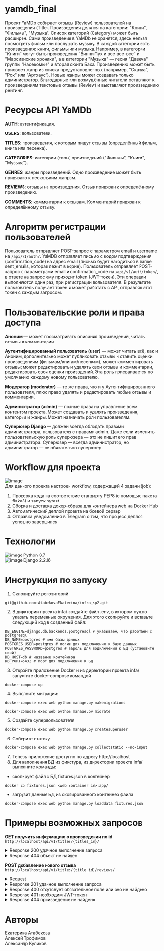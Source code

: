 # yamdb_final
Проект YaMDb собирает отзывы (Review) пользователей на произведения (Title). Произведения делятся на категории: "Книги", "Фильмы", "Музыка". Список категорий (Category) может быть расширен.
Сами произведения в YaMDb не хранятся, здесь нельзя посмотреть фильм или послушать музыку.
В каждой категории есть произведения: книги, фильмы или музыка. Например, в категории "Книги" могут быть произведения "Винни Пух и все-все-все" и "Марсианские хроники", а в категории "Музыка" — песня "Давеча" группы "Насекомые" и вторая сюита Баха. Произведению может быть присвоен жанр из списка предустановленных (например, "Сказка", "Рок" или "Артхаус"). Новые жанры может создавать только администратор.
Благодарные или возмущённые читатели оставляют к произведениям текстовые отзывы (Review) и выставляют произведению рейтинг.

# Ресурсы API YaMDb
**AUTH**: аутентификация.

**USERS**: пользователи.

**TITLES**: произведения, к которым пишут отзывы (определённый фильм, книга или песенка).

**CATEGORIES**: категории (типы) произведений ("Фильмы", "Книги", "Музыка").

**GENRES**: жанры произведений. Одно произведение может быть привязано к нескольким жанрам.

**REVIEWS**: отзывы на произведения. Отзыв привязан к определённому произведению.

**COMMENTS**: комментарии к отзывам. Комментарий привязан к определённому отзыву.

# Алгоритм регистрации пользователей
Пользователь отправляет POST-запрос с параметром email и username на `/api/v1/auth/`.
YaMDB отправляет письмо с кодом подтверждения (confirmation_code) на адрес email (письмо будет находиться в папке sent_emails, которая лежит в корне).
Пользователь отправляет POST-запрос с параметрами email и confirmation_code на `/api/v1/auth/token/`, в ответе на запрос ему приходит token (JWT-токен).
Эти операции выполняются один раз, при регистрации пользователя. В результате пользователь получает токен и может работать с API, отправляя этот токен с каждым запросом.

# Пользовательские роли и права доступа
**Аноним** — может просматривать описания произведений, читать отзывы и комментарии.

**Аутентифицированный пользователь (user)** — может читать всё, как и Аноним, дополнительно может публиковать отзывы и ставить оценки произведениям (фильмам/книгам/песенкам), может комментировать отзывы; может редактировать и удалять свои отзывы и комментарии, редактировать свои оценки произвдений. Эта роль присваивается по умолчанию каждому новому пользователю.

**Модератор (moderator)** — те же права, что и у Аутентифицированного пользователя, плюс право удалять и редактировать любые отзывы и комментарии.

**Администратор (admin)** — полные права на управление всем контентом проекта. Может создавать и удалять произведения, категории и жанры. Может назначать роли пользователям.

**Суперюзер Django** — должен всегда обладать правами администратора, пользователя с правами admin. Даже если изменить пользовательскую роль суперюзера — это не лишит его прав администратора. Суперюзер — всегда администратор, но администратор — не обязательно суперюзер.

# Workflow для проекта
![image](https://github.com/AtabekovaEkaterina/yamdb_final/actions/workflows/yamdb_workflow.yml/badge.svg)<br/>
Для данного проекта настроен workflow, содержащий 4 задачи (job):
1. Проверка кода на соответствие стандарту PEP8 (с помощью пакета flake8) и запуск pytest
2. Сборка и доставка докер-образа для контейнера web на Docker Hub
3. Автоматический деплой проекта на боевой сервер
4. Отправка уведомления в Telegram о том, что процесс деплоя успешно завершился

# Технологии
![image](https://img.shields.io/badge/Python-FFD43B?style=for-the-badge&logo=python&logoColor=blue) Python 3.7<br/>
![image](https://img.shields.io/badge/Django-092E20?style=for-the-badge&logo=django&logoColor=green) Django 2.2.16

# Инструкция по запуску
1. Склонируйте репозиторий 
```
git@github.com:AtabekovaEkaterina/infra_sp2.git
```
2. В дирктории проекта infa/ создайте файл .env, в котором нужно указать переменные окружения. Для этого скопируйте и вставьте следующий код в созданный файл:
```
DB_ENGINE=django.db.backends.postgresql # указываем, что работаем с postgresql
DB_NAME=postgres # имя базы данных
POSTGRES_USER=postgres # логин для подключения к базе данных
POSTGRES_PASSWORD=postgres # пароль для подключения к БД (установите свой)
DB_HOST=db # название контейнера
DB_PORT=5432 # порт для подключения к БД
```
3. Откройте приложение Docker и из директории проекта infa/ запустите docker-compose командой
```
docker-compose up
```
4. Выполните миграции: 
```
docker-compose exec web python manage.py makemigrations
```
```
docker-compose exec web python manage.py migrate
```
5. Создайте суперпользователя 
```
docker-compose exec web python manage.py createsuperuser
```
6. Соберите статику
```
docker-compose exec web python manage.py collectstatic --no-input
```
7. Теперь приложение доступно по адресу http://localhost
8. Для наполнения БД из фикстура, из директории проекта infa/ выполните команды:
- скопирует файл с БД fixtures.json в контейнер
```
docker cp fixtures.json <web container id>:app/
``` 
- загрузит данные БД из скопированного контейнер файла
```
docker-compose exec web python manage.py loaddata fixtures.json
```

# Примеры возможных запросов
**GET получить информацию о произведении по id**<br>
`http://localhost/api/v1/titles/{titles_id}/`
<details><summary>Response 200 удачное выполнение запроса</summary>
{<br>
  "id": 0,<br>
  "name": "string",<br>
  "year": 0,<br>
  "rating": 0,<br>
  "description": "string",<br>
  "genre": [<br>
      {<br>
        "name": "string",<br>
        "slug": "string"<br>
      }<br>
  ],<br>
  "category": {<br>
  "name": "string",<br>
  "slug": "string"<br>
  }<br>
}
</details>
<details><summary>Response 404 объект не найден</summary>
{<br>
  "detail": "Страница не найдена."<br>
}
</details>

**POST добавление нового отзыва**<br>
`http://localhost/api/v1/titles/{title_id}/reviews/`
<details><summary>Request</summary>
{<br>
"text": "string",<br>
"score": 1<br>
}
</details>
<details><summary>Response 201 удачное выполнение запроса</summary>
{<br>
  "id": 0,<br>
  "text": "string",<br>
  "author": "string",<br>
  "score": 1,<br>
  "pub_date": "2019-08-24T14:15:22Z"<br>
}
</details>
<details><summary>Response 400 отсутсвует обязательное поле или оно не найдено</summary>
{<br>
  "score": [<br>
      "Обязательное поле."<br>
  ]<br>
}
</details>
<details><summary>Response 401 необходим JWT-токен</summary>
{<br>
  "detail": "Учетные данные не были предоставлены."<br>
}
</details>
<details><summary>Response 404 произведение не найдено</summary>
{<br>
  "detail": "Страница не найдена."<br>
}
</details>

# Авторы
Екатерина Атабекова<br>
Алексей Трофимов<br>
Александр Куликов<br>
